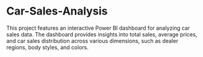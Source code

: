 # Car-Sales-Analysis
This project features an interactive Power BI dashboard for analyzing car sales data. The dashboard provides insights into total sales, average prices, and car sales distribution across various dimensions, such as dealer regions, body styles, and colors.
